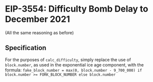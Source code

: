 # EIP-3554: Difficulty Bomb Delay to December 2021
(All the same reasoning as before)

## Specification
For the purposes of `calc_difficulty`, simply replace the use of `block.number`, as used in the exponential ice age component, with the formula:
`fake_block_number = max(0, block.number - 9_700_000) if block.number >= FORK_BLOCK_NUMBER else block.number`
